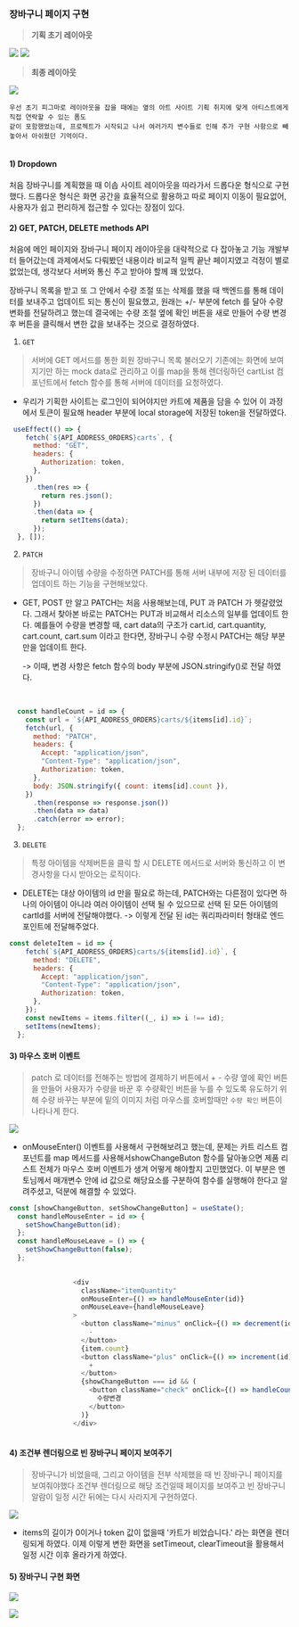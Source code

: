 ### 장바구니 페이지 구현

> **기획 초기 레이아웃**

![](https://velog.velcdn.com/images/cinematicmomentz/post/62c4d91f-7b89-4bac-ba05-30c8f6965878/image.png) ![](https://velog.velcdn.com/images/cinematicmomentz/post/8ffecf3c-be18-484d-a142-f4caec9c56b2/image.png)


> **최종 레이아웃**

![](https://velog.velcdn.com/images/cinematicmomentz/post/32136494-3f91-40ed-8199-fc0baf6465c9/image.png)

```
우선 초기 피그마로 레이아웃을 잡을 때에는 옆의 아트 사이트 기획 취지에 맞게 아티스트에게 직접 연락할 수 있는 폼도
같이 포함했었는데, 프로젝트가 시작되고 나서 여러가지 변수들로 인해 추가 구현 사항으로 빼놓아서 아쉬웠던 기억이다.
  
```
  
  
  

#### 1) Dropdown
  
  처음 장바구니를 계획했을 때 이솝 사이트 레이아웃을 따라가서 드롭다운 형식으로 구현했다.
  드롭다운 형식은 화면 공간을 효율적으로 활용하고 따로 페이지 이동이 필요없어, 사용자가 쉽고 편리하게 접근할 수 있다는 장점이 있다.
  
  
#### 2) GET, PATCH, DELETE methods API


처음에 메인 페이지와 장바구니 페이지 레이아웃을 대략적으로 다 잡아놓고 기능 개발부터 들어갔는데 과제에서도 다뤄봤던 내용이라 비교적 일찍 끝난 페이지였고 걱정이 별로 없었는데, 생각보다 서버와 통신 주고 받아야 할께 꽤 있었다.

장바구니 목록을 받고 또 그 안에서 수량 조절 또는 삭제를 했을 때 백엔드를 통해 데이터를 보내주고 업데이트 되는 통신이 필요했고, 원래는 +/- 부분에 fetch 를 달아 수량변화를 전달하려고 했는데 결국에는 수량 조절 옆에 확인 버튼을 새로 만들어 수량 변경 후 버튼을 클릭해서 변한 값을 보내주는 것으로 결정하였다.




1. `GET`

> 서버에 GET 메서드를 통한 회원 장바구니 목록 불러오기
기존에는 화면에 보여지기만 하는 mock data로 관리하고 이를 map을 통해 렌더링하던 cartList 컴포넌트에서 fetch 함수를 통해 서버에 데이터를 요청하였다.

- 우리가 기획한 사이트는 로그인이 되어야지만 카트에 제품을 담을 수 있어 이 과정에서 토큰이 필요해 header 부분에 local storage에 저장된 token을 전달하였다.


``` javascript
 useEffect(() => {
    fetch(`${API_ADDRESS_ORDERS}carts`, {
      method: "GET",
      headers: {
        Authorization: token,
      },
    })
      .then(res => {
        return res.json();
      })
      .then(data => {
        return setItems(data);
      });
  }, []);
```

  
  

2. `PATCH`

> 장바구니 아이템 수량을 수정하면 PATCH를 통해 서버 내부에 저장 된 데이터를 업데이트 하는 기능을 구현해보았다.

- GET, POST 만 알고 PATCH는 처음 사용해보는데, PUT 과 PATCH 가 헷갈렸었다. 그래서 찾아본 바로는 PATCH는 PUT과 비교해서 리소스의 일부를 업데이트 한다. 예를들어 수량을 변경할 때, cart data의 구조가 cart.id, cart.quantity, cart.count, cart.sum 이라고 한다면, 장바구니 수량 수정시 PATCH는 해당 부분만을 업데이트 한다.
  
  -> 이때, 변경 사항은 fetch 함수의 body 부분에 JSON.stringify()로 전달 하였다.

  </br>

``` javascript
  const handleCount = id => {
    const url = `${API_ADDRESS_ORDERS}carts/${items[id].id}`;
    fetch(url, {
      method: "PATCH",
      headers: {
        Accept: "application/json",
        "Content-Type": "application/json",
        Authorization: token,
      },
      body: JSON.stringify({ count: items[id].count }),
    })
      .then(response => response.json())
      .then(data => data)
      .catch(error => error);
  };
```

3. `DELETE`


> 특정 아이템을 삭제버튼을 클릭 할 시 DELETE 메서드로 서버와 통신하고 이 변경사항을 다시 받아오는 로직이다.

- DELETE는 대상 아이템의 id 만을 필요로 하는데, PATCH와는 다른점이 있다면 하나의 아이템이 아니라 여러 아이템이 선택 될 수 있으므로 선택 된 모든 아이템의 cartId를 서버에 전달해야했다. -> 이렇게 전달 된 id는 쿼리파라미터 형태로 엔드포인트에 전달해주었다.


``` javascript
const deleteItem = id => {
    fetch(`${API_ADDRESS_ORDERS}carts/${items[id].id}`, {
      method: "DELETE",
      headers: {
        Accept: "application/json",
        "Content-Type": "application/json",
        Authorization: token,
      },
    });
    const newItems = items.filter((_, i) => i !== id);
    setItems(newItems);
  };
```




#### 3) 마우스 호버 이벤트

> patch 로 데이터를 전해주는 방법에 결제하기 버튼에서 + - 수량 옆에 확인 버튼을 만들어 사용자가 수량을 바꾼 후 수량확인 버튼을 누를 수 있도록 유도하기 위해 수량 바꾸는 부분에 밑의 이미지 처럼 마우스를 호버할때만 `수량 확인` 버튼이 나타나게 한다.

![](https://velog.velcdn.com/images/cinematicmomentz/post/ef68caf1-fd30-45df-a90c-14f902bb1748/image.png)


- onMouseEnter() 이벤트를 사용해서 구현해보려고 했는데, 문제는 카트 리스트 컴포넌트를 map 메서드를 사용해서showChangeButon 함수를 달아놓으면 제품 리스트 전체가 마우스 호버 이벤트가 생겨 어떻게 해야할지 고민했었다. 이 부분은 멘토님께서 매개변수 안에 id 값으로 해당요소를 구분하여 함수를 실행해야 한다고 알려주셨고, 덕분에 해결할 수 있었다.

``` javascript
const [showChangeButton, setShowChangeButton] = useState();
  const handleMouseEnter = id => {
    setShowChangeButton(id);
  };
  const handleMouseLeave = () => {
    setShowChangeButton(false);
  };
  

```


``` javascript
				<div
                  className="itemQuantity"
                  onMouseEnter={() => handleMouseEnter(id)}
                  onMouseLeave={handleMouseLeave}
                >
                  <button className="minus" onClick={() => decrement(id)}>
                    -
                  </button>
                  {item.count}
                  <button className="plus" onClick={() => increment(id)}>
                    +
                  </button>
                  {showChangeButton === id && (
                    <button className="check" onClick={() => handleCount(id)}>
                      수량변경
                    </button>
                  )}
                </div>
            
```




#### 4) 조건부 렌더링으로 빈 장바구니 페이지 보여주기

> 장바구니가 비었을때, 그리고 아이템을 전부 삭제했을 때 빈 장바구니 페이지를 보여줘야했다
조건부 렌더링으로 해당 조건일때 페이지를 보여주고 빈 장바구니 알람이 일정 시간 뒤에는 다시 사라지게 구현하였다.

![](https://velog.velcdn.com/images/cinematicmomentz/post/e095d987-0bc6-4b27-bb0b-9dc53ad65c0d/image.png)

- items의 길이가 0이거나 token 값이 없을때 '카트가 비었습니다.' 라는 화면을 렌더링되게 하였다. 이제 이렇게 변한 화면을 setTimeout, clearTimeout을 활용해서 일정 시간 이후 올라가게 하였다.






#### 5) 장바구니 구현 화면

![](https://velog.velcdn.com/images/cinematicmomentz/post/917981c7-12be-456c-ab11-79609a5886a9/image.gif)


![](https://velog.velcdn.com/images/cinematicmomentz/post/224f57e4-b8bf-4b47-addc-11385de76c60/image.gif)
